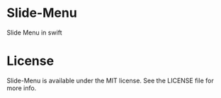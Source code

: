 Slide-Menu
==========

Slide Menu in swift

License
==========
Slide-Menu is available under the MIT license. See the LICENSE file for more info.

